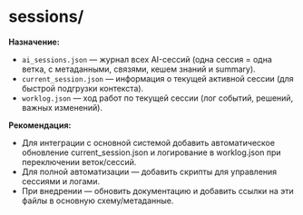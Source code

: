 # sessions/

**Назначение:**

- `ai_sessions.json` — журнал всех AI-сессий (одна сессия = одна ветка, с метаданными, связями, кешем знаний и summary).
- `current_session.json` — информация о текущей активной сессии (для быстрой подгрузки контекста).
- `worklog.json` — ход работ по текущей сессии (лог событий, решений, важных изменений).

**Рекомендация:**
- Для интеграции с основной системой добавить автоматическое обновление current_session.json и логирование в worklog.json при переключении веток/сессий.
- Для полной автоматизации — добавить скрипты для управления сессиями и логами.
- При внедрении — обновить документацию и добавить ссылки на эти файлы в основную схему/метаданные.
